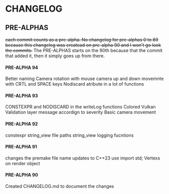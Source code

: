 # CHANGELOG

## PRE-ALPHAS
~~each commit counts as a pre-alpha. No changelog for pre-alphas 0 to 89 because this changelog was createad on pre-alpha 90 and I won't go look the commits.~~
The PRE-ALPHAS starts on the 90th because that the commit that added it, then it simply goes up from there.

#### PRE-ALPHA 94
Better naming
Camera rotation with mouse
camera up and down movemnte with CRTL and SPACE keys
Nodiscard atribute in a lot of functions

#### PRE-ALPHA 93
CONSTEXPR and NODISCARD in the writeLog functions
Colored Vulkan Validation layer message accordign to severity
Basic camera movement

#### PRE-ALPHA 92
constexpr string_view file paths
string_view logging fucntions

#### PRE-ALPHA 91
changes the premake file name
updates to C++23
use import std;
Vertexs on render object

#### PRE-ALPHA 90
Created CHANGELOG.md to document the changes
